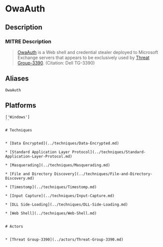 
# OwaAuth

## Description

### MITRE Description

> [OwaAuth](https://attack.mitre.org/software/S0072) is a Web shell and credential stealer deployed to Microsoft Exchange servers that appears to be exclusively used by [Threat Group-3390](https://attack.mitre.org/groups/G0027). (Citation: Dell TG-3390)

## Aliases

```
OwaAuth
```

## Platforms

```
['Windows']
``

# Techniques


* [Data Encrypted](../techniques/Data-Encrypted.md)

* [Standard Application Layer Protocol](../techniques/Standard-Application-Layer-Protocol.md)
    
* [Masquerading](../techniques/Masquerading.md)
    
* [File and Directory Discovery](../techniques/File-and-Directory-Discovery.md)
    
* [Timestomp](../techniques/Timestomp.md)
    
* [Input Capture](../techniques/Input-Capture.md)
    
* [DLL Side-Loading](../techniques/DLL-Side-Loading.md)
    
* [Web Shell](../techniques/Web-Shell.md)
    

# Actors


* [Threat Group-3390](../actors/Threat-Group-3390.md)

